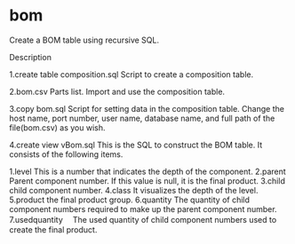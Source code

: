 # bom
Create a BOM table using recursive SQL.

Description

1.create table composition.sql
Script to create a composition table.
 
2.bom.csv
Parts list. Import and use the composition table.

3.copy bom.sql
Script for setting data in the composition table.
Change the host name, port number, user name, database name, and full path of the file(bom.csv) as you wish.

4.create view vBom.sql
This is the SQL to construct the BOM table.
It consists of the following items.
  
  1.level
    This is a number that indicates the depth of the component.
  2.parent
    Parent component number. If this value is null, it is the final product.
  3.child
    child component number. 
  4.class
    It visualizes the depth of the level.
  5.product
    the final product group.
  6.quantity
    The quantity of child component numbers required to make up the parent component number.
  7.usedquantity
  　The used quantity of child component numbers used to create the final product.


  
  
